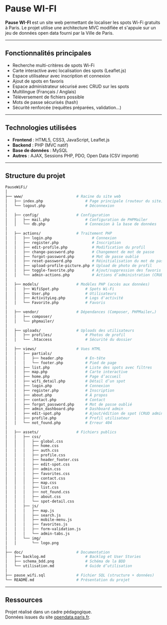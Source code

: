 # Pause WI-FI

**Pause WI-FI** est un site web permettant de localiser les spots Wi-Fi gratuits à Paris.
Le projet utilise une architecture MVC modifiée et s'appuie sur un jeu de données open data fourni par la Ville de Paris.

---

## Fonctionnalités principales

- Recherche multi-critères de spots Wi-Fi
- Carte interactive avec localisation des spots (Leaflet.js)
- Espace utilisateur avec inscription et connexion
- Ajout de spots en favoris
- Espace administrateur sécurisé avec CRUD sur les spots
- Multilingue (Français / Anglais)
- Téléversement de fichiers possible
- Mots de passe sécurisés (hash)
- Sécurité renforcée (requêtes préparées, validation…)

---

## Technologies utilisées

- **Frontend** : HTML5, CSS3, JavaScript, Leaflet.js
- **Backend** : PHP (MVC natif)
- **Base de données** : MySQL
- **Autres** : AJAX, Sessions PHP, PDO, Open Data (CSV importé)

---

## Structure du projet
```bash
PauseWiFi/
│
├── www/                        # Racine du site web
│   ├── index.php                   # Page principale (routeur du site)
│   └── logout.php                  # Déconnexion
│
│   ├── config/                 # Configuration
│   │   ├── mail.php                # Configuration de PHPMailer 
│   │   └── db.php                  # Connexion à la base de données
│
│   ├── actions/                # Traitement PHP
│   │   ├── login.php                  # Connexion
│   │   ├── register.php               # Inscription
│   │   ├── edit-profile.php           # Modification du profil
│   │   ├── change-password.php        # Changement de mot de passe 
│   │   ├── forgot-password.php        # Mot de passe oublié
│   │   ├── reset-password.php         # Réinitialisation du mot de passe
│   │   ├── upload-profile-picture.php # Upload de photo de profil
│   │   ├── toggle-favorite.php        # Ajout/suppression des favoris
│   │   └── admin-actions.php          # Actions d’administration (CRUD)
│
│   ├── models/                 # Modèles PHP (accès aux données)
│   │   ├── WifiSpot.php            # Spots Wi-Fi
│   │   ├── User.php                # Utilisateurs
│   │   ├── ActivityLog.php         # Logs d'activité
│   │   └── Favorite.php            # Favoris
│
│   ├── vendor/                 # Dépendances (Composer, PHPMailer…)
│   │   ├── composer/
│   │   └── phpmailer/
│
│   ├── uploads/                # Uploads des utilisateurs
│   │   ├── profiles/               # Photos de profil
│   │   └── .htaccess               # Sécurité du dossier
│
│   ├── views/                  # Vues HTML
│   │   ├── partials/           
│   │   │   ├── header.php          # En-tête
│   │   │   └── footer.php          # Pied de page
│   │   ├── list.php                # Liste des spots avec filtres
│   │   ├── map.php                 # Carte interactive
│   │   ├── home.php                # Page d’accueil
│   │   ├── wifi_detail.php         # Détail d’un spot
│   │   ├── login.php               # Connexion
│   │   ├── register.php            # Inscription
│   │   ├── about.php               # À propos
│   │   ├── contact.php             # Contact
│   │   ├── forgot_password.php     # Mot de passe oublié
│   │   ├── admin_dashboard.php     # Dashboard admin
│   │   ├── edit-spot.php           # Ajout/édition de spot (CRUD admin)
│   │   ├── profile.php             # Profil utilisateur
│   │   └── not_found.php           # Erreur 404
│
│   ├── assets/                 # Fichiers publics
│   │   ├── css/
│   │   │   ├── global.css
│   │   │   ├── home.css
│   │   │   ├── auth.css
│   │   │   ├── profile.css
│   │   │   ├── header_footer.css
│   │   │   ├── edit-spot.css
│   │   │   ├── admin.css
│   │   │   ├── favorites.css
│   │   │   ├── contact.css
│   │   │   ├── map.css
│   │   │   ├── list.css
│   │   │   ├── not_found.css
│   │   │   ├── about.css
│   │   │   └── spot-detail.css
│   │   ├── js/
│   │   │   ├── map.js
│   │   │   ├── search.js
│   │   │   ├── mobile-menu.js
│   │   │   ├── favorites.js
│   │   │   ├── form-validation.js
│   │   │   └── admin-tabs.js
│   │   └── img/
│   │       └── logo.png
│
├── doc/                        # Documentation
│   ├── backlog.md                  # Backlog et User Stories
│   ├── schema_bdd.png              # Schéma de la BDD
│   └── utilisation.md              # Guide d’utilisation
│
├── pause_wifi.sql              # Fichier SQL (structure + données)
└── README.md                   # Présentation du projet
```
---

## Ressources

Projet réalisé dans un cadre pédagogique.  
Données issues du site [opendata.paris.fr](https://opendata.paris.fr/explore/dataset/sites-disposant-du-service-paris-wi-fi/export/?disjunctive.cp&disjunctive.etat2).

